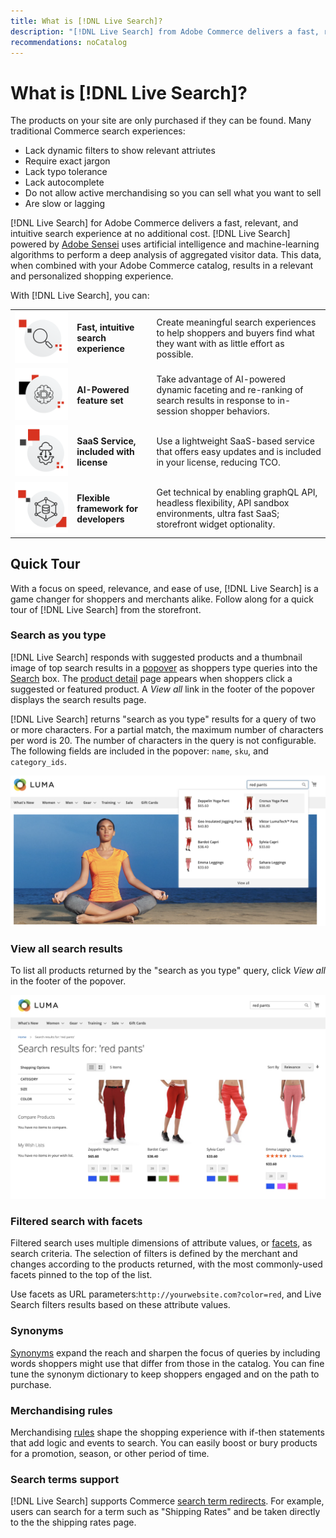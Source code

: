 ```yaml
---
title: What is [!DNL Live Search]?
description: "[!DNL Live Search] from Adobe Commerce delivers a fast, relevant, and intuitive search experience."
recommendations: noCatalog
---
```

# What is [!DNL Live Search]?

The products on your site are only purchased if they can be found. Many traditional Commerce search experiences:

- Lack dynamic filters to show relevant attriutes
- Require exact jargon
- Lack typo tolerance
- Lack autocomplete
- Do not allow active merchandising so you can sell what you want to sell
- Are slow or lagging

[!DNL Live Search] for Adobe Commerce delivers a fast, relevant, and intuitive search experience at no additional cost. [!DNL Live Search] powered by [Adobe Sensei](https://www.adobe.com/sensei.html) uses artificial intelligence and machine-learning algorithms to perform a deep analysis of aggregated visitor data. This data, when combined with your Adobe Commerce catalog, results in a relevant and personalized shopping experience. 

With [!DNL Live Search], you can:

<table>
<tbody>
<tr style="border: 0;">
<td><img src="assets/fast-search.png"></td>
<td><b>Fast, intuitive search experience</b></td><td>Create meaningful search experiences to help shoppers and buyers find what they want with as little effort as possible.</td>
</tr>
<tr style="border: 0;">
<td><img src="assets/ai-powered.png"></td><td><b>AI-Powered feature set</b></td><td>Take advantage of AI-powered dynamic faceting and re-ranking of search results in response to in-session shopper behaviors.</td>
</tr>
<tr style="border: 0;">
<td><img src="assets/saas-service.png"></td>
<td><b>SaaS Service, included with license</b></td>
<td>Use a lightweight SaaS-based service that offers easy updates and is included in your license, reducing TCO.</td>
</tr>
<tr style="border: 0;">
<td><img src="assets/dev-framework.png"></td>
<td><b>Flexible framework for developers</b></td>
<td>Get technical by enabling graphQL API, headless flexibility, API sandbox environments, ultra fast SaaS; storefront widget optionality.</td></tr>
</tbody>
</table>

## Quick Tour

With a focus on speed, relevance, and ease of use, [!DNL Live Search] is a game changer for shoppers and merchants alike. Follow along for a quick tour of [!DNL Live Search] from the storefront.

### Search as you type

[!DNL Live Search] responds with suggested products and a thumbnail image of top search results in a [popover](storefront-popover.md) as shoppers type queries into the [Search](https://experienceleague.adobe.com/docs/commerce-admin/catalog/catalog/search/search.html#quick-search) box. The [product detail](https://experienceleague.adobe.com/docs/commerce-admin/start/storefront/storefront.html#product-page) page appears when shoppers  click a suggested or featured product. A _View all_ link in the footer of the popover displays the search results page.

[!DNL Live Search] returns "search as you type" results for a query of two or more characters. For a partial match, the maximum number of characters per word is 20. The number of characters in the query is not configurable. The following fields are included in the popover: `name`, `sku`, and `category_ids`.

![Example storefront - search as you type](assets/storefront-search-as-you-type.png)

### View all search results

To list all products returned by the "search as you type" query, click _View all_ in the footer of the popover.

![Example storefront - price facets](assets/storefront-view-all-search-results.png)

### Filtered search with facets

Filtered search uses multiple dimensions of attribute values, or [facets](facets.md), as search criteria. The selection of filters is defined by the merchant and changes according to the products returned, with the most commonly-used facets pinned to the top of the list.

Use facets as URL parameters:`http://yourwebsite.com?color=red`, and Live Search filters results based on these attribute values. 

### Synonyms

[Synonyms](synonyms.md) expand the reach and sharpen the focus of queries by including words shoppers might use that differ from those in the catalog. You can fine tune the synonym dictionary to keep shoppers engaged and on the path to purchase.

### Merchandising rules

Merchandising [rules](rules.md) shape the shopping experience with if-then statements that add logic and events to search. You can easily boost or bury products for a promotion, season, or other period of time.

### Search terms support

[!DNL Live Search] supports Commerce [search term redirects](https://experienceleague.adobe.com/docs/commerce-admin/catalog/catalog/search/search-terms.html). For example, users can search for a term such as "Shipping Rates" and be taken directly to the the shipping rates page.
